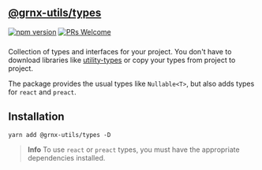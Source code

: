 ## [@grnx-utils/types](https://github.com/Gearonix/grnx-utils/tree/master/packages/types)
[![npm version](https://img.shields.io/npm/v/@grnx-utils/types.svg?style=flat)](https://www.npmjs.com/package/@grnx-utils/eslint)  [![PRs Welcome](https://img.shields.io/badge/PRs-welcome-brightgreen.svg)](https://reactjs.org/docs/how-to-contribute.html#your-first-pull-request) <br/>
<h3></h3>

Collection of types and interfaces for your project. You don't have to download libraries like [utility-types](https://github.com/piotrwitek/utility-types) or copy your types from project to project.

The package provides the usual types like `Nullable<T>`, but also adds types for `react` and `preact`.
## Installation

```
yarn add @grnx-utils/types -D
```


> **Info**
> To use `react` or `preact` types, 
> you must have the appropriate dependencies installed.
